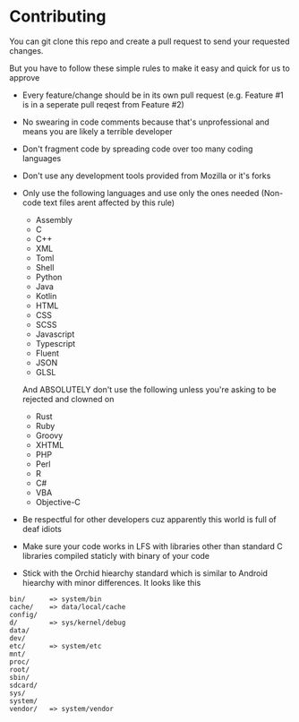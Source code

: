 # Contributing
You can git clone this repo and create a pull request to send your requested changes.

But you have to follow these simple rules to make it easy and quick for us to approve
- Every feature/change should be in its own pull request (e.g. Feature #1 is in a seperate pull reqest from Feature #2)
- No swearing in code comments because that's unprofessional and means you are likely a terrible developer
- Don't fragment code by spreading code over too many coding languages
- Don't use any development tools provided from Mozilla or it's forks
- Only use the following languages and use only the ones needed (Non-code text files arent affected by this rule)
  - Assembly
  - C
  - C++
  - XML
  - Toml
  - Shell
  - Python
  - Java
  - Kotlin
  - HTML
  - CSS
  - SCSS
  - Javascript
  - Typescript
  - Fluent
  - JSON
  - GLSL

  And ABSOLUTELY don't use the following unless you're asking to be rejected and clowned on
  - Rust
  - Ruby
  - Groovy
  - XHTML
  - PHP
  - Perl
  - R
  - C#
  - VBA
  - Objective-C
- Be respectful for other developers cuz apparently this world is full of deaf idiots
- Make sure your code works in LFS with libraries other than standard C libraries compiled staticly with binary of your code
- Stick with the Orchid hiearchy standard which is similar to Android hiearchy with minor differences. It looks like this
```
bin/      => system/bin
cache/    => data/local/cache
config/
d/        => sys/kernel/debug
data/
dev/
etc/      => system/etc
mnt/
proc/
root/
sbin/
sdcard/
sys/
system/
vendor/   => system/vendor
```
